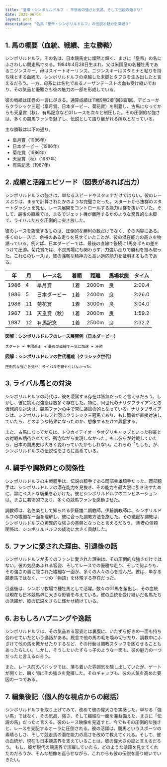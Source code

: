 ```yaml
---
title: "皇帝・シンボリルドルフ - 不世出の強さと気品、そして伝説の始まり"
date: 2025-06-04
layout: post
description: "名馬『皇帝・シンボリルドルフ』の伝説と魅力を深堀り"
---
```


## 1. 馬の概要（血統、戦績、主な勝鞍）

シンボリルドルフ。その名は、日本競馬史に燦然と輝く、まさに「皇帝」の名にふさわしい競走馬である。1984年4月28日生まれ、父は米国産の名種牡馬であるニジンスキー、母はスイートオーリンズ。ニジンスキーはスタミナと粘りを持ち味とする血統で、シンボリルドルフの卓越した末脚とタフさを生み出したと言えるだろう。一方、母系には名牝であるノーザンテーストの血も受け継いでおり、その気品と優雅さも彼の魅力の一部を形成している。

彼の戦績は圧巻の一言に尽きる。通算成績は11戦9勝2着1回3着1回。デビューからクラシック三冠（皐月賞、日本ダービー、菊花賞）を制覇し、古馬になってからも天皇賞（秋）、有馬記念などG1レースを次々と制圧した。その圧倒的な強さは、多くの競馬ファンを魅了し、伝説として語り継がれる所以となっている。

主な勝鞍は以下の通り。

* 皐月賞（1986年）
* 日本ダービー（1986年）
* 菊花賞（1986年）
* 天皇賞（秋）（1987年）
* 有馬記念（1987年）


## 2. 成績と活躍エピソード（図表があれば出力）

シンボリルドルフの強さは、単なるスピードやスタミナだけではない。彼のレースぶりは、まるで計算されたかのような完璧さだった。スタートから抜群のスタートダッシュを見せ、レース展開をコントロールする能力は群を抜いていた。そして、最後の直線では、まるでジェット機が離陸するかのような驚異的な末脚で、ライバルたちを圧倒的に突き放した。

彼のレースを象徴するものは、圧倒的な勝利の数だけでなく、その内容にある。多くのレースで、余裕のある走りを見せていたことが、彼の潜在能力の高さを物語っている。例えば、日本ダービーでは、最後の直線で後続に1馬身半もの差をつけて圧勝。菊花賞では、不良馬場にも関わらず、力強い走りで勝利を掴み取った。これらのレースは、彼の強靭な精神力と高い適応能力を証明するものである。

| 年 | 月 | レース名 | 着順 | 距離 | 馬場状態 | タイム |
|---|---|---|---|---|---|---|
| 1986 | 4 | 皐月賞 | 1着 | 2000m | 良 | 2:00.4 |
| 1986 | 5 | 日本ダービー | 1着 | 2400m | 良 | 2:26.0 |
| 1986 | 11 | 菊花賞 | 1着 | 3000m | 良 | 3:04.0 |
| 1987 | 11 | 天皇賞（秋） | 1着 | 2000m | 良 | 1:59.2 |
| 1987 | 12 | 有馬記念 | 1着 | 2500m | 良 | 2:32.2 |


**図解：シンボリルドルフのレース展開例（日本ダービー）**

```
スタート → 中団追走 → 最後の直線で一気に加速 → 圧勝
```

**図解：シンボリルドルフの世代構成（クラシック世代）**

```
圧倒的な強さを見せ、ライバルを寄せ付けなかった。
```


## 3. ライバル馬との対決

シンボリルドルフの時代は、彼を凌駕する存在は皆無だったと言えるだろう。しかし、彼に挑んだ強豪は数多く存在した。特に、同世代のナリタブライアンとの仮想的な対決は、競馬ファンの中で常に議論の的となっている。ナリタブライアンは、シンボリルドルフと同じクラシック三冠馬であり、もし両者が直接対決していたら、どのような結果になったのか、想像するだけで興奮する。

また、古馬になってからは、トウカイテイオーやオグリキャップといった強豪との対戦も期待されたが、残念ながら実現しなかった。もし彼らが対戦していたら、日本の競馬史は大きく変わっていたかもしれない。これらの「もしも」が、シンボリルドルフの伝説性をさらに高めている。


## 4. 騎手や調教師との関係性

シンボリルドルフの主戦騎手は、伝説の騎手である岡部幸雄騎手だった。岡部騎手は、シンボリルドルフの潜在能力を見抜き、その能力を最大限に引き出すために、常にベストな騎乗を心がけた。彼とシンボリルドルフのコンビネーションは、まさに芸術的であり、多くの競馬ファンを感動させた。

調教師は、名伯楽として知られる伊藤雄二調教師。伊藤調教師は、シンボリルドルフの繊細な一面を理解し、彼に合った調教方法を施した。その緻密な調教は、シンボリルドルフの驚異的な強さの基盤となったと言えるだろう。  両者の信頼関係は、シンボリルドルフの成功に大きく貢献した。


## 5. ファンに愛された理由、引退後の話

シンボリルドルフが多くのファンに愛された理由は、その圧倒的な強さだけではない。彼の気品あふれる容姿、そしてレースでの優雅な走り、そして何よりも、その強さの裏に隠された繊細な一面が、多くの人々の心を掴んだ。彼は、単なる競走馬ではなく、一つの「物語」を体現する存在だった。

引退後は、シンボリ牧場で種牡馬として活躍。数々のG1馬を輩出し、その血統は現在も日本競馬界に大きな影響を与えている。彼の血統を受け継いだ名馬たちの活躍が、彼の伝説をさらに輝かせ続けている。


## 6. おもしろハプニングや逸話

シンボリルドルフは、その気品ある容姿とは裏腹に、いたずら好きの一面も持ち合わせていたという逸話がある。厩舎で他の馬の毛を噛み切ったり、調教中にふざけて他の馬を驚かせたりするなど、その行動は調教スタッフを困らせることもあったらしい。しかし、そうしたいたずらっ子のような一面も、彼の魅力の一つだったと言えるだろう。

また、レース前のパドックでは、落ち着いた雰囲気を醸し出していたが、ゲートが開くと、瞬く間にその強さを発揮した。そのギャップも、彼の人気を高めた要因の一つである。


## 7. 編集後記（個人的な視点からの総括）

シンボリルドルフを取り上げてみて、改めて彼の偉大さを実感した。単なる「強い馬」ではなく、その気品、強さ、そして繊細な一面を兼ね備えた、まさに「伝説の馬」だったと言える。彼のレース映像を見返すと、今でもその圧倒的な強さと、レースを支配するオーラに圧倒される。彼の活躍は、競馬というスポーツの素晴らしさ、そして競走馬の潜在能力の高さを改めて教えてくれる。そして、彼の血統が、現在も日本競馬界を支えていることは、彼の偉大さの証と言えるだろう。  もし、彼が現代の競馬界で活躍していたら、どのような活躍を見せてくれたのだろうか、そんな想像を巡らせながら、これからも彼の伝説を語り継いでいきたい。
